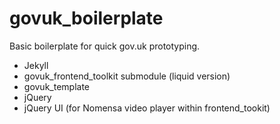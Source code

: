 govuk_boilerplate
=================

Basic boilerplate for quick gov.uk prototyping.

* Jekyll
* govuk_frontend_toolkit submodule (liquid version)
* govuk_template
* jQuery
* jQuery UI (for Nomensa video player within frontend_tookit)
